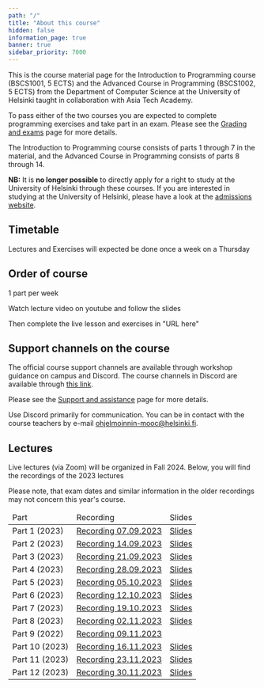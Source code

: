 ```yaml
---
path: "/"
title: "About this course"
hidden: false
information_page: true
banner: true
sidebar_priority: 7000
---
```


This is the course material page for the Introduction to Programming course (BSCS1001, 5 ECTS) and the Advanced Course in Programming (BSCS1002, 5 ECTS) from the Department of Computer Science at the University of Helsinki taught in collaboration with Asia Tech Academy.

To pass either of the two courses you are expected to complete programming exercises and take part in an exam. Please see the [Grading and exams](/grading-and-exams) page for more details.

The Introduction to Programming course consists of parts 1 through 7 in the material, and the Advanced Course in Programming consists of parts 8 through 14.

**NB:** It is **no longer possible** to directly apply for a right to study at the University of Helsinki through these courses. If you are interested in studying at the University of Helsinki, please have a look at the [admissions website](https://www.helsinki.fi/en/admissions-and-education).

## Timetable

Lectures and Exercises will expected be done once a week on a Thursday

## Order of course

1 part per week 

Watch lecture video on youtube and follow the slides

Then complete the live lesson and exercises in "URL here"

## Support channels on the course

The official course support channels are available through workshop guidance on campus and Discord. The course channels in Discord are available through [this link](https://study.cs.helsinki.fi/discord/join/ohjelmoinnin_mooc).

Please see the [Support and assistance](/support-and-assistance) page for more details.

Use Discord primarily for communication. You can be in contact with the course teachers by e-mail ohjelmoinnin-mooc@helsinki.fi.

## Lectures

Live lectures (via Zoom) will be organized in Fall 2024. Below, you will find the recordings of the 2023 lectures

Please note, that exam dates and similar information in the older recordings may not concern this year's course.

<table>
  <thead>
    <tr>
      <td>Part</td>
      <td>Recording</td>
      <td>Slides</td>
    </tr>
  </thead>
  <tbody>
    <tr>
      <td>Part 1 (2023)</td>
      <td><a href="https://youtu.be/0UrIgF5qKFM">Recording 07.09.2023</a></td>
      <td><a href="https://docs.google.com/presentation/d/1PIT9gEO5qFJQ6TS8fGs9j_qdeVlYc1sh5xy7VYOOCN8/edit?usp=sharing">Slides</a></td>
    </tr>
    <tr>
      <td>Part 2 (2023)</td>
      <td><a href="https://youtu.be/xjBP3awP-I8">Recording 14.09.2023</a></td>
      <td><a href="https://docs.google.com/presentation/d/1zKxONZbjNRkaULUW_T2geSq7RO003ipNvHR3ASPKPhc/edit?usp=sharing">Slides</a></td>
    </tr>
    <tr>
      <td>Part 3 (2023)</td>
      <td><a href="https://youtu.be/G0zdNWCm8h8">Recording 21.09.2023</a></td>
      <td><a href="https://docs.google.com/presentation/d/1OWiZt29hFynu_50B1FmzbzOYC7-z8iyx4mQ3TJTPjs0/edit?usp=sharing">Slides</a></td>
    </tr>
    <tr>
      <td>Part 4 (2023)</td>
      <td><a href="https://youtu.be/U7MFzDabDqg">Recording 28.09.2023</a></td>
      <td><a href="https://docs.google.com/presentation/d/1xm5bRqeMhFj2S-iDnDj2f0qzbJfXWjqQ2uX_ZAItWzo/edit?usp=sharing">Slides</a></td>
    </tr>
    <tr>
      <td>Part 5 (2023)</td>
      <td><a href="https://youtu.be/OclzsDLgckQ">Recording 05.10.2023</a></td>
      <td><a href="https://docs.google.com/presentation/d/1PBVezc4Bm2Be9cRBtVComzJlLYVURC_5DUEFG_jtb8o/edit?usp=sharing">Slides</a></td>
    </tr>
    <tr>
      <td>Part 6 (2023)</td>
      <td><a href="https://youtu.be/UjWu85v73YI">Recording 12.10.2023</a></td>
      <td><a href="https://docs.google.com/presentation/d/1kVjKar8gVwIyFerqMmgg6y1RRGlWHVC2Xh0oKH_hjJI/edit?usp=sharing">Slides</a></td>
    </tr>
    <tr>
      <td>Part 7 (2023)</td>
      <td><a href="https://youtu.be/lMPptaf_EpI">Recording 19.10.2023</a></td>
      <td><a href="https://docs.google.com/presentation/d/1Q6vO88F5fNjDpVqmyzrS8vcrxyNgZ84s67MOuM8UPa4/edit?usp=sharing">Slides</a></td>
    </tr>
    <tr>
      <td>Part 8 (2023)</td>
      <td><a href="https://youtu.be/B6tm0FAy9wE">Recording 02.11.2023</a></td>
      <td><a href="https://docs.google.com/presentation/d/1gBegxAXVWdm47AebP5gIGfFerwP1K0vyLRzX4GJtLjY/edit?usp=sharing">Slides</a></td>
    </tr>
    <tr>
      <td>Part 9 (2022)</td>
      <td><a href="https://youtu.be/r6vV5SXpmWs">Recording 09.11.2023</a></td>
    </tr>
    <tr>
      <td>Part 10 (2023)</td>
      <td><a href="https://youtu.be/C3jfc3Np4nA">Recording 16.11.2023</a></td>
      <td><a href="https://docs.google.com/presentation/d/1ntybDeCoPykmTz0R8rjHAU03F8pGr1VZHQzj4UGId7g/edit?usp=sharing">Slides</a></td>
    </tr>
    <tr>
      <td>Part 11 (2023)</td>
      <td><a href="https://youtu.be/LI9LITLkF30">Recording 23.11.2023</a></td>
      <td><a href="https://docs.google.com/presentation/d/1qWc6ilCxCYqsjkk5dwKpGdHLMnA588BEyakJOrfZw9c/edit?usp=sharing">Slides</a></td>
    </tr>
    <tr>
      <td>Part 12 (2023)</td>
      <td><a href="https://youtu.be/ZcfqkDfJG_Y">Recording 30.11.2023</a></td>
      <td><a href="https://docs.google.com/presentation/d/1zxc6lYSWK50wy_8Y2s1FKgCAOe9Nz1-0gS6tba2idg0/edit?usp=sharing">Slides</a></td>
    </tr>
  </tbody>
</table>
